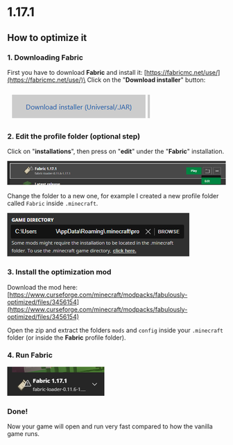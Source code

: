# 1.17.1

## How to optimize it

### 1. Downloading Fabric

First you have to download **Fabric** and install it: [https://fabricmc.net/use/](https://fabricmc.net/use/)\
Click on the "**Download installer**" button:

![](<../../.gitbook/assets/immagine (115).png>)

### 2. Edit the profile folder (optional step)

Click on "**installations**", then press on "**edit**" under the "**Fabric**" installation.

![](<../../.gitbook/assets/immagine (119).png>)

Change the folder to a new one, for example I created a new profile folder called `Fabric` inside `.minecraft`.

![](<../../.gitbook/assets/immagine (120).png>)

### 3. Install the optimization mod

Download the mod here: [https://www.curseforge.com/minecraft/modpacks/fabulously-optimized/files/3456154](https://www.curseforge.com/minecraft/modpacks/fabulously-optimized/files/3456154)

Open the zip and extract the folders `mods` and `config` inside your `.minecraft` folder (or inside the **Fabric** profile folder).

### 4. Run Fabric

![](<../../.gitbook/assets/immagine (117).png>)

### Done!

Now your game will open and run very fast compared to how the vanilla game runs.
